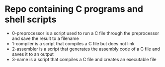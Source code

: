 <h1>Repo containing C programs and shell scripts</h1>

<ul>
	<li>0-preprocessor is a script used to run a C file through the preprocessor and save the result to a filename</li>
	<li>1-compiler is a script that compiles a C file but does not link</li>
	<li>2-assembler is a script that generates the assembly code of a C file and saves it to an output</li>
	<li>3-name is a script that compiles a C file and creates an executable file</li>
</ul>
